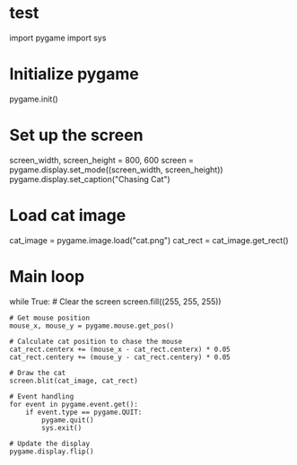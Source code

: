 # test
import pygame
import sys

# Initialize pygame
pygame.init()

# Set up the screen
screen_width, screen_height = 800, 600
screen = pygame.display.set_mode((screen_width, screen_height))
pygame.display.set_caption("Chasing Cat")

# Load cat image
cat_image = pygame.image.load("cat.png")
cat_rect = cat_image.get_rect()

# Main loop
while True:
    # Clear the screen
    screen.fill((255, 255, 255))

    # Get mouse position
    mouse_x, mouse_y = pygame.mouse.get_pos()

    # Calculate cat position to chase the mouse
    cat_rect.centerx += (mouse_x - cat_rect.centerx) * 0.05
    cat_rect.centery += (mouse_y - cat_rect.centery) * 0.05

    # Draw the cat
    screen.blit(cat_image, cat_rect)

    # Event handling
    for event in pygame.event.get():
        if event.type == pygame.QUIT:
            pygame.quit()
            sys.exit()

    # Update the display
    pygame.display.flip()
